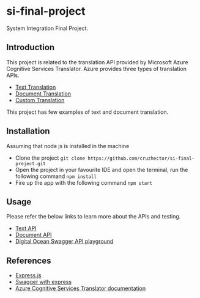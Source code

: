 # si-final-project

System Integration Final Project.

## Introduction

This project is related to the translation API provided by Microsoft Azure Cognitive Services Translator. Azure provides three types of translation APIs.

- [Text Translation](https://docs.microsoft.com/en-us/azure/cognitive-services/translator/text-translation-overview)
- [Document Translation](https://docs.microsoft.com/en-us/azure/cognitive-services/translator/document-translation/overview)
- [Custom Translation](https://docs.microsoft.com/en-us/azure/cognitive-services/translator/custom-translator/overview)

This project has few examples of text and document translation.

## Installation

Assuming that node js is installed in the machine

- Clone the project `git clone https://github.com/cruzhector/si-final-project.git`
- Open the project in your favourite IDE and open the terminal, run the following command `npm install`
- Fire up the app with the following command `npm start`

## Usage

Please refer the below links to learn more about the APIs and testing.

- [Text API](./docs/Text.md)
- [Document API](./docs/Document.md)
- [Digital Ocean Swagger API playground](http://137.184.49.245:3000/api-docs/)

## References
- [Express.js](https://expressjs.com/)
- [Swagger with express](https://www.npmjs.com/package/swagger-ui-express)
- [Azure Cognitive Services Translator documentation](https://docs.microsoft.com/en-us/azure/cognitive-services/translator/)
